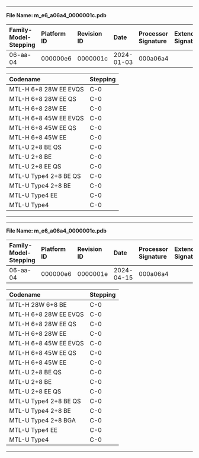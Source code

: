 ___  
**File Name: m_e6_a06a4_0000001c.pdb**  
  
 | Family-Model-Stepping | Platform ID | Revision ID | Date | Processor Signature | Extended Signature |  
 | :--------------------- | :----------- | :----------- | :---- | :------------------- | :------------------ |  
 | 06-aa-04 | 000000e6 | 0000001c | 2024-01-03 | 000a06a4 |  |  
  
 | Codename | Stepping |  
 | :--- | :--- |  
 | MTL-H 6+8 28W EE EVQS | C-0 |  
 | MTL-H 6+8 28W EE QS | C-0 |  
 | MTL-H 6+8 28W EE | C-0 |  
 | MTL-H 6+8 45W EE EVQS | C-0 |  
 | MTL-H 6+8 45W EE QS | C-0 |  
 | MTL-H 6+8 45W EE | C-0 |  
 | MTL-U 2+8 BE QS | C-0 |  
 | MTL-U 2+8 BE | C-0 |  
 | MTL-U 2+8 EE QS | C-0 |  
 | MTL-U Type4 2+8 BE QS | C-0 |  
 | MTL-U Type4 2+8 BE | C-0 |  
 | MTL-U Type4 EE | C-0 |  
 | MTL-U Type4 | C-0 |  
  
___  
___  
**File Name: m_e6_a06a4_0000001e.pdb**  
  
 | Family-Model-Stepping | Platform ID | Revision ID | Date | Processor Signature | Extended Signature |  
 | :--------------------- | :----------- | :----------- | :---- | :------------------- | :------------------ |  
 | 06-aa-04 | 000000e6 | 0000001e | 2024-04-15 | 000a06a4 |  |  
  
 | Codename | Stepping |  
 | :--- | :--- |  
 | MTL-H 28W 6+8 BE | C-0 |  
 | MTL-H 6+8 28W EE EVQS | C-0 |  
 | MTL-H 6+8 28W EE QS | C-0 |  
 | MTL-H 6+8 28W EE | C-0 |  
 | MTL-H 6+8 45W EE EVQS | C-0 |  
 | MTL-H 6+8 45W EE QS | C-0 |  
 | MTL-H 6+8 45W EE | C-0 |  
 | MTL-U 2+8 BE QS | C-0 |  
 | MTL-U 2+8 BE | C-0 |  
 | MTL-U 2+8 EE QS | C-0 |  
 | MTL-U Type4 2+8 BE QS | C-0 |  
 | MTL-U Type4 2+8 BE | C-0 |  
 | MTL-U Type4 2+8 BGA | C-0 |  
 | MTL-U Type4 EE | C-0 |  
 | MTL-U Type4 | C-0 |  
  
___  
